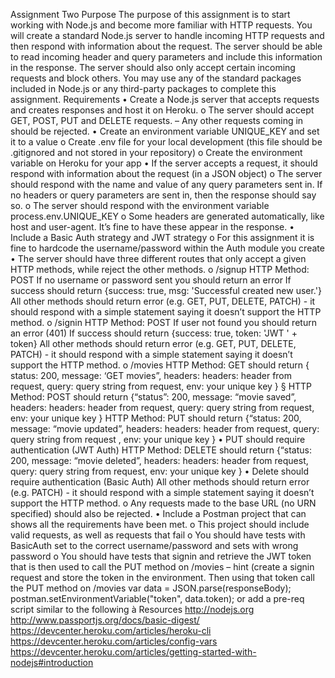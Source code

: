 Assignment Two
Purpose
The purpose of this assignment is to start working with Node.js and become more familiar with
HTTP requests.
You will create a standard Node.js server to handle incoming HTTP requests and then respond with
information about the request. The server should be able to read incoming header and query
parameters and include this information in the response. The server should also only accept certain
incoming requests and block others.
You may use any of the standard packages included in Node.js or any third-party packages to
complete this assignment.
Requirements
• Create a Node.js server that accepts requests and creates responses and host it on Heroku.
	o The server should accept GET, POST, PUT and DELETE requests. – Any other
	requests coming in should be rejected.
• Create an environment variable UNIQUE_KEY and set it to a value
	o Create .env file for your local development (this file should be .gitignored and not
	stored in your repository)
	o Create the environment variable on Heroku for your app
• If the server accepts a request, it should respond with information about the request (in a
JSON object)
	o The server should respond with the name and value of any query parameters
	sent in. If no headers or query parameters are sent in, then the response should
	say so.
	o The server should respond with the environment variable
	process.env.UNIQUE_KEY
	o Some headers are generated automatically, like host and user-agent. It’s fine to
	have these appear in the response.
• Include a Basic Auth strategy and JWT strategy
	o For this assignment it is fine to hardcode the username/password within the Auth
	module you create
• The server should have three different routes that only accept a given HTTP methods,
while reject the other methods.
	o /signup
	HTTP Method: POST
	If no username or password sent you should return an error
	If success should return {success: true, msg: 'Successful created
	new user.'}
	All other methods should return error (e.g. GET, PUT, DELETE, PATCH) -
	it should respond with a simple statement saying it doesn’t support the
	HTTP method.
	o /signin
	HTTP Method: POST
	If user not found you should return an error (401)
	If success should return {success: true, token: 'JWT ' + token}
	All other methods should return error (e.g. GET, PUT, DELETE, PATCH) -
	it should respond with a simple statement saying it doesn’t support the
	HTTP method.
	o /movies
	HTTP Method: GET should return { status: 200, message: ‘GET movies”,
	headers: headers: header from request, query: query string from
	request, env: your unique key }
	§ HTTP Method: POST should return {“status”: 200, message: “movie
	saved”, headers: headers: header from request, query: query string
	from request, env: your unique key }
	HTTP Method: PUT should return {“status: 200, message: “movie
	updated”, headers: headers: header from request, query: query string
	from request , env: your unique key }
• PUT should require authentication (JWT Auth)
	HTTP Method: DELETE should return {“status: 200, message: “movie
	deleted”, headers: headers: header from request, query: query string
	from request, env: your unique key }
• Delete should require authentication (Basic Auth)
	All other methods should return error (e.g. PATCH) - it should respond
	with a simple statement saying it doesn’t support the HTTP method.
	o Any requests made to the base URL (no URN specified) should also be rejected.
• Include a Postman project that can shows all the requirements have been met.
	o This project should include valid requests, as well as requests that fail
	o You should have tests with BasicAuth set to the correct username/password and
	sets with wrong password
	o You should have tests that signin and retrieve the JWT token that is then used to
	call the PUT method on /movies – hint (create a signin request and store the
	token in the environment. Then using that token call the PUT method on /movies
		var data = JSON.parse(responseBody);
		postman.setEnvironmentVariable("token", data.token);
	or add a pre-req script similar to the following à
	Resources
	http://nodejs.org
	http://www.passportjs.org/docs/basic-digest/
	https://devcenter.heroku.com/articles/heroku-cli
	https://devcenter.heroku.com/articles/config-vars
	https://devcenter.heroku.com/articles/getting-started-with-nodejs#introduction
	